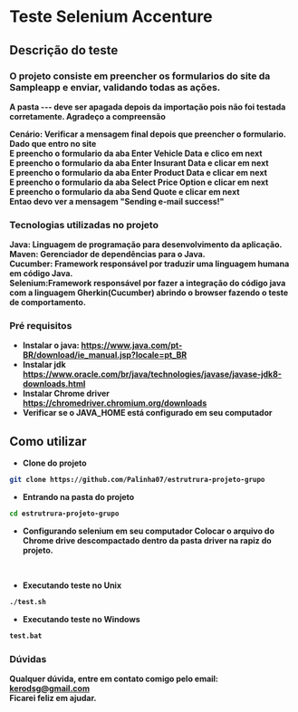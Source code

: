 # Teste Selenium Accenture


## Descrição do teste
### O projeto consiste em preencher os formularios do site da Sampleapp e enviar, validando todas as ações.

<b>A pasta --- deve ser apagada depois da importação pois não foi testada corretamente. Agradeço a compreensão<b>

Cenário: Verificar a mensagem final depois que preencher o formulario.<br>
Dado que entro no site<br>
E preencho o formulario da aba Enter Vehicle Data e clico em next<br>
E preencho o formulario da aba Enter Insurant Data e clicar em next<br>
E preencho o formulario da aba Enter Product Data e clicar em next<br>
E preencho o formulario da aba Select Price Option e clicar em next<br>
E preencho o formulario da aba Send Quote e clicar em next<br>
Entao devo ver a mensagem "Sending e-mail success!"<br>

### Tecnologias utilizadas no projeto
<b>Java:<b> Linguagem de programação para desenvolvimento da aplicação.<br>
<b>Maven:<b> Gerenciador de dependências para o Java.<br>
<b>Cucumber:<b> Framework responsável por traduzir uma linguagem humana em código Java.<br>
<b>Selenium:<b>Framework responsável por fazer a integração do código java com a linguagem Gherkin(Cucumber) abrindo o browser fazendo o teste de comportamento.<br>

### Pré requisitos
- Instalar o java:
https://www.java.com/pt-BR/download/ie_manual.jsp?locale=pt_BR
- Instalar jdk
https://www.oracle.com/br/java/technologies/javase/javase-jdk8-downloads.html
- Instalar Chrome driver
https://chromedriver.chromium.org/downloads
- Verificar se o JAVA_HOME está configurado em seu computador

## Como utilizar
- Clone do projeto
 ```bash
git clone https://github.com/Palinha07/estrutrura-projeto-grupo
 ```

- Entrando na pasta do projeto
 ```bash
cd estrutrura-projeto-grupo
 ```

- Configurando selenium em seu computador
Colocar o arquivo do Chrome drive descompactado dentro da pasta driver na rapiz do projeto.
<br>

- Executando teste no Unix
 ```bash
./test.sh
 ```

- Executando teste no Windows
 ```bash
test.bat
 ```


### Dúvidas
Qualquer dúvida, entre em contato comigo pelo email: kerodsg@gmail.com<br>
Ficarei feliz em ajudar.
